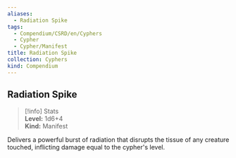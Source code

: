 ```yaml
---
aliases:
  - Radiation Spike
tags:
  - Compendium/CSRD/en/Cyphers
  - Cypher
  - Cypher/Manifest
title: Radiation Spike
collection: Cyphers
kind: Compendium
---
```

## Radiation Spike  
>[!info] Stats  
> **Level:** 1d6+4  
> **Kind:** Manifest
  
Delivers a powerful burst of radiation that disrupts the tissue of any creature touched, inflicting damage equal to the cypher's level.